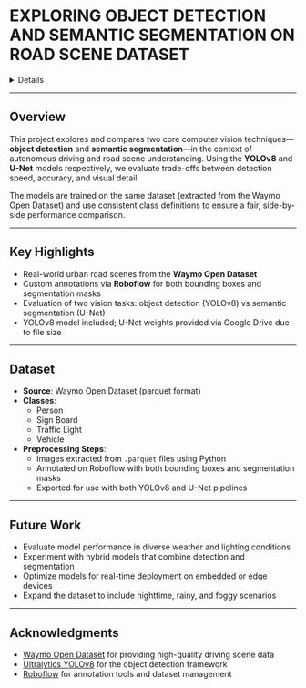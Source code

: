# EXPLORING OBJECT DETECTION AND SEMANTIC SEGMENTATION ON ROAD SCENE DATASET
<details>
This project provides a comparative study of two leading computer vision approaches, object detection and semantic segmentation, using YOLOv8 and U-Net on urban road scene images. The dataset is derived from the Waymo Open Dataset, with images extracted from parquet files and annotated using Roboflow for both pixel-wise segmentation masks and bounding box labels.

We train and evaluate both models on the same dataset and class definitions (person, sign board, traffic light, and vehicle) to analyze trade-offs in accuracy, speed, and scene detail.

Due to the size of the trained semantic segmnetation model, instead of adding it to the repo, it can be found in this drive link: https://drive.google.com/file/d/123k73Nk4xL33ZkLDiYGdR1RE-nE0wOWN/view?usp=sharing

The Image extraction file contains the code for downloading the images from the parquet files provided by Waymo's open source dataset.

The object detection best.pt file is the trained Yolov8s model
</details>


---

## Overview  
This project explores and compares two core computer vision techniques—**object detection** and **semantic segmentation**—in the context of autonomous driving and road scene understanding. Using the **YOLOv8** and **U-Net** models respectively, we evaluate trade-offs between detection speed, accuracy, and visual detail.

The models are trained on the same dataset (extracted from the Waymo Open Dataset) and use consistent class definitions to ensure a fair, side-by-side performance comparison.

---

## Key Highlights  
- Real-world urban road scenes from the **Waymo Open Dataset**  
- Custom annotations via **Roboflow** for both bounding boxes and segmentation masks  
- Evaluation of two vision tasks: object detection (YOLOv8) vs semantic segmentation (U-Net)  
- YOLOv8 model included; U-Net weights provided via Google Drive due to file size  

---

## Dataset  
- **Source**: Waymo Open Dataset (parquet format)  
- **Classes**:  
  - Person  
  - Sign Board  
  - Traffic Light  
  - Vehicle  
- **Preprocessing Steps**:
  - Images extracted from `.parquet` files using Python  
  - Annotated on Roboflow with both bounding boxes and segmentation masks  
  - Exported for use with both YOLOv8 and U-Net pipelines

---

## Future Work  
- Evaluate model performance in diverse weather and lighting conditions  
- Experiment with hybrid models that combine detection and segmentation  
- Optimize models for real-time deployment on embedded or edge devices  
- Expand the dataset to include nighttime, rainy, and foggy scenarios

---

## Acknowledgments  
- [Waymo Open Dataset](https://waymo.com/open) for providing high-quality driving scene data  
- [Ultralytics YOLOv8](https://github.com/ultralytics/ultralytics) for the object detection framework  
- [Roboflow](https://roboflow.com) for annotation tools and dataset management  
